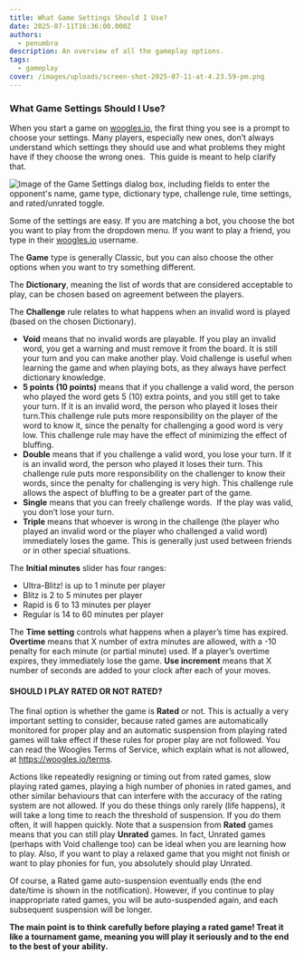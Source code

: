 ```yaml
---
title: What Game Settings Should I Use?
date: 2025-07-11T16:36:00.000Z
authors:
  - penumbra
description: An overview of all the gameplay options.
tags:
  - gameplay
cover: /images/uploads/screen-shot-2025-07-11-at-4.23.59-pm.png
---
```

### **What Game Settings Should I Use?**


When you start a game on [woogles.io](http://woogles.io), the first thing you see is a prompt to choose your settings. Many players, especially new ones, don’t always understand which settings they should use and what problems they might have if they choose the wrong ones.  This guide is meant to help clarify that.

![Image of the Game Settings dialog box, including fields to enter the opponent's name, game type, dictionary type, challenge rule, time settings, and rated/unrated toggle.](/images/uploads/screen-shot-2025-07-11-at-4.32.46-pm.png "Woogles Game Settings")

Some of the settings are easy. If you are matching a bot, you choose the bot you want to play from the dropdown menu. If you want to play a friend, you type in their [woogles.io](http://woogles.io) username.

The **Game** type is generally Classic, but you can also choose the other options when you want to try something different.

The **Dictionary**, meaning the list of words that are considered acceptable to play, can be chosen based on agreement between the players.

The **Challenge** rule relates to what happens when an invalid word is played (based on the chosen Dictionary).

* **Void** means that no invalid words are playable. If you play an invalid word, you get a warning and must remove it from the board. It is still your turn and you can make another play. Void challenge is useful when learning the game and when playing bots, as they always have perfect dictionary knowledge.
* **5 points (10 points)** means that if you challenge a valid word, the person who played the word gets 5 (10) extra points, and you still get to take your turn. If it is an invalid word, the person who played it loses their turn.This challenge rule puts more responsibility on the player of the word to know it, since the penalty for challenging a good word is very low. This challenge rule may have the effect of minimizing the effect of bluffing. 
* **Double** means that if you challenge a valid word, you lose your turn. If it is an invalid word, the person who played it loses their turn. This challenge rule puts more responsibility on the challenger to know their words, since the penalty for challenging is very high. This challenge rule allows the aspect of bluffing to be a greater part of the game.
* **Single** means that you can freely challenge words.  If the play was valid, you don’t lose your turn. 
* **Triple** means that whoever is wrong in the challenge (the player who played an invalid word or the player who challenged a valid word) immediately loses the game. This is generally just used between friends or in other special situations.

The **Initial minutes** slider has four ranges:

* Ultra-Blitz! is up to 1 minute per player
* Blitz is 2 to 5 minutes per player
* Rapid is 6 to 13 minutes per player
* Regular is 14 to 60 minutes per player

The **Time setting** controls what happens when a player’s time has expired.  **Overtime** means that X number of extra minutes are allowed, with a -10 penalty for each minute (or partial minute) used. If a player’s overtime expires, they immediately lose the game. **Use increment** means that X number of seconds are added to your clock after each of your moves.



#### SHOULD I PLAY RATED OR NOT RATED?

The final option is whether the game is **Rated** or not. This is actually a very important setting to consider, because rated games are automatically monitored for proper play and an automatic suspension from playing rated games will take effect if these rules for proper play are not followed. You can read the Woogles Terms of Service, which explain what is not allowed, at <https://woogles.io/terms>. 

Actions like repeatedly resigning or timing out from rated games, slow playing rated games, playing a high number of phonies in rated games, and other similar behaviours that can interfere with the accuracy of the rating system are not allowed. If you do these things only rarely (life happens), it will take a long time to reach the threshold of suspension. If you do them often, it will happen quickly. Note that a suspension from **Rated** games means that you can still play **Unrated** games. In fact, Unrated games (perhaps with Void challenge too) can be ideal when you are learning how to play. Also, if you want to play a relaxed game that you might not finish or want to play phonies for fun, you absolutely should play Unrated.  

Of course, a Rated game auto-suspension eventually ends (the end date/time is shown in the notification). However, if you continue to play inappropriate rated games, you will be auto-suspended again, and each subsequent suspension will be longer. 

**The main point is to think carefully before playing a rated game! Treat it like a tournament game, meaning you will play it seriously and to the end to the best of your ability.**
